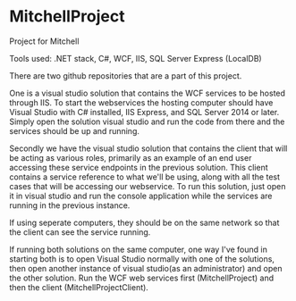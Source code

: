 # MitchellProject
Project for Mitchell

Tools used:
.NET stack, C#, WCF, IIS, SQL Server Express (LocalDB)

There are two github repositories that are a part of this project. 

One is a visual studio solution that contains the WCF services to be hosted through IIS. To start the webservices the hosting computer
should have Visual Studio with C# installed, IIS Express, and SQL Server 2014 or later. Simply open the solution visual studio and
run the code from there and the services should be up and running.

Secondly we have the visual studio solution that contains the client that will be acting as various roles, primarily as an example of
an end user accessing these service endpoints in the previous solution. This client contains a service reference to what we'll be using,
along with all the test cases that will be accessing our webservice. To run this solution, just open it in visual studio and run the 
console application while the services are running in the previous instance.

If using seperate computers, they should be on the same network so that the client can see the service running.

If running both solutions on the same computer, one way I've found in starting both is to open Visual Studio normally with one of the 
solutions, then open another instance of visual studio(as an administrator) and open the other solution. Run the WCF web services first 
(MitchellProject) and then the client (MitchellProjectClient).

